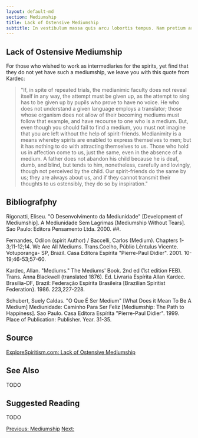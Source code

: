 ```yaml
---
layout: default-md
section: Mediumship
title: Lack of Ostensive Mediumship
subtitle: In vestibulum massa quis arcu lobortis tempus. Nam pretium arcu in odio vulputate luctus.
---
```


## Lack of Ostensive Mediumship

For those who wished to work as intermediaries for the spirits, yet find that they do not yet have such a mediumship, we leave you with this quote from Kardec:

> "If, in spite of repeated trials, the medianimic faculty does not reveal itself in any way, the attempt must be given up, as the attempt to sing has to be given up by pupils who prove to have no voice.  He who does not understand a given language employs a translator;  those whose organism does not allow of their becoming mediums must follow that example, and have recourse to one who is a medium.  But, even though you should fail to find a medium, you must not imagine that you are left without the help of spirit-friends.  Medianimity is a means whereby spirits are enabled to express themselves to men; but it has nothing to do with attracting themselves to us.  Those who hold us in affection come to us, just the same, even in the absence of a medium. A father does not abandon his child because he is deaf, dumb, and blind, but tends to him, nonetheless, carefully and lovingly, though not perceived by the child.  Our spirit-friends do the same by us; they are always about us, and if they cannot transmit their thoughts to us ostensibly, they do so by inspiration."


## Bibliografphy
Rigonatti, Eliseu. "O Desenvolvimento da Mediunidade" [Development of Mediumship]. A Mediunidade Sem Lagrimas [Mediumship Without Tears]. Sao Paulo: Editora Pensamento Ltda. 2000. ##. 

Fernandes, Odilon (spirit Author) / Baccelli, Carlos (Medium). Chapters 1-3;11-12;14. We Are All Mediums.  Trans.Coelho, Públio Lêntulus Vicente. Votuporanga- SP, Brazil. Casa Editora Espírita "Pierre-Paul Didier". 2001. 10-19;46-53;57-60.                            

Kardec, Allan. "Mediums." The Mediums' Book. 2nd ed (1st edition FEB). Trans. Anna Blackwell (translated 1876). Ed. Livraria Espírita Allan Kardec. Brasilia-DF, Brazil:  Federação Espírita Brasileira [Brazilian Spiritist Federation}. 1986. 223,227-228.

Schubert, Suely Caldas. "O Que É Ser Medium" [What Does it Mean To Be A Medium] Mediunidade: Caminho Para Ser Feliz [Mediumship: The Path to Happiness]. Sao Paulo. Casa Editora Espírita "Pierre-Paul Didier". 1999.  Place of Publication: Publisher. Year. 31-35.


## Source
[ExploreSpiritism.com: Lack of Ostensive Mediumship](//www.explorespiritism.com/Science_Mediumship_Development_Lack.htm)


## See Also
TODO

## Suggested Reading
TODO




<a href="" class="button">Previous: </a>
<a href="./" class="button special">Mediumship</a>
<a href="" class="button">Next: </a>